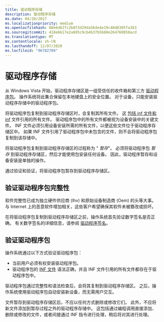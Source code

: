 ```yaml
---
title: 驱动程序存储
description: 驱动程序存储
ms.date: 04/20/2017
ms.localizationpriority: medium
ms.openlocfilehash: 88e6d62fc2b8f3d29da56de4e19c48d8305fa363
ms.sourcegitcommit: 418e6617e2a695c9cb4b37b5b60e264760858acd
ms.translationtype: MT
ms.contentlocale: zh-CN
ms.lasthandoff: 12/07/2020
ms.locfileid: "96782709"
---
```

# <a name="driver-store"></a>驱动程序存储

从 Windows Vista 开始，驱动程序存储区是一组受信任的收件箱和第三方 [驱动程序包](driver-packages.md)。 操作系统将此集合保留在本地硬盘上的安全位置。 对于设备，只能安装驱动程序存储中的驱动程序包。

将驱动程序包复制到驱动程序存储区时，会复制其所有文件。 这 [包括 inf 文件和 inf](overview-of-inf-files.md) 文件引用的所有文件。 驱动程序包中的所有文件都被视为设备安装中的关键文件。 INF 文件必须引用设备安装所需的所有文件，以便这些文件位于驱动程序存储区中。 如果 INF 文件引用了驱动程序包中未包含的文件，则不会将驱动程序包复制到该存储中。

将驱动程序包复制到驱动程序存储区的过程称为 " *暂存*"。 必须将驱动程序包 *暂存* 到驱动程序存储区，然后才能使用包安装任何设备。 因此，驱动程序暂存和设备安装是单独的操作。

通过验证和验证，将驱动程序包暂存到驱动程序存储区。

## <a name="verifying-the-driver-package-integrity"></a>验证驱动程序包完整性

软件完整性已成为独立硬件供应商 (Ihv) 和原始设备制造商 (Oem) 的头等大事。 与 Internet 上的恶意软件增加相关，这些客户希望确保其软件未被篡改或损坏。

在将驱动程序包复制到驱动程序存储区之前，操作系统首先验证数字签名是否正确。 有关数字签名的详细信息，请参阅 [驱动程序签名](driver-signing.md)。

## <a name="validating-the-driver-package"></a>验证驱动程序包

操作系统通过以下方式验证驱动程序包：

- 当前用户必须有权安装驱动程序包。
- 驱动程序包的 [INF 文件](overview-of-inf-files.md) 语法正确，并且 INF 文件引用的所有文件都存在于驱动程序包中。

驱动程序包通过完整性和语法检查后，会将其复制到驱动程序存储区。 之后，操作系统使用驱动程序包自动安装新设备，而无需用户交互。

文件暂存到驱动程序存储区后，不应以任何方式删除或修改它们。 此外，不应将新文件添加到暂存过程之外的驱动程序存储中。 这包括通过编程调用直接添加、删除或修改的文件，或者间接通过 INF 指令进行处理，稍后将对其进行处理。
